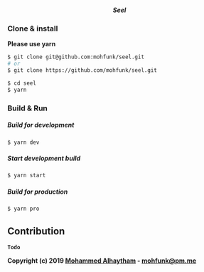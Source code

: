 <h5 align="center">
    <b>Seel</b>
</h5>

### Clone & install

**Please use yarn**

```bash
$ git clone git@github.com:mohfunk/seel.git
# or
$ git clone https://github.com/mohfunk/seel.git

$ cd seel
$ yarn
```

### Build & Run

##### **Build for development**

```bash
$ yarn dev
```

##### **Start development build**

```bash
$ yarn start
```

##### **Build for production**

```bash
$ yarn pro
```

## Contribution

**`Todo`**

**Copyright (c) 2019 [Mohammed Alhaytham](https://moh.page) - mohfunk@pm.me**
